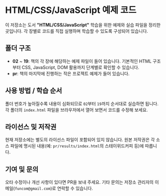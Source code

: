 # HTML/CSS/JavaScript 예제 코드

이 저장소는 도서 **"HTML/CSS/JavaScript"** 학습을 위한 예제와 실습 파일을 정리한 곳입니다.
각 장별로 코드를 직접 실행하며 학습할 수 있도록 구성되어 있습니다.

## 폴더 구조

- **02** ~ **19**: 책의 각 장에 해당하는 예제 파일이 들어 있습니다. 기본적인 HTML 구조부터 CSS, JavaScript, DOM 활용까지 단계별로 확인할 수 있습니다.
- **pr**: 책의 마지막에 진행하는 작은 프로젝트 예제가 들어 있습니다.

## 사용 방법 / 학습 순서

폴더 번호가 높아질수록 내용이 심화되므로 `02`부터 `19`까지 순서대로 실습하면 됩니다. 각 폴더의 `index.html` 파일을 브라우저에서 열어 보면서 코드를 수정해 보세요.

## 라이선스 및 저작권

현재 저장소에는 별도의 라이선스 파일이 포함되어 있지 않습니다. 원본 저작권은 각 소스 파일에 명시된 내용(예: `pr/results/index.html`의 스테이위드커피 등)에 따릅니다.

## 기여 및 문의

오타 수정이나 개선 사항이 있다면 PR을 보내 주세요. 기타 문의는 저장소 관리자의 이메일(`funcom@gmail.com`)로 연락할 수 있습니다.
